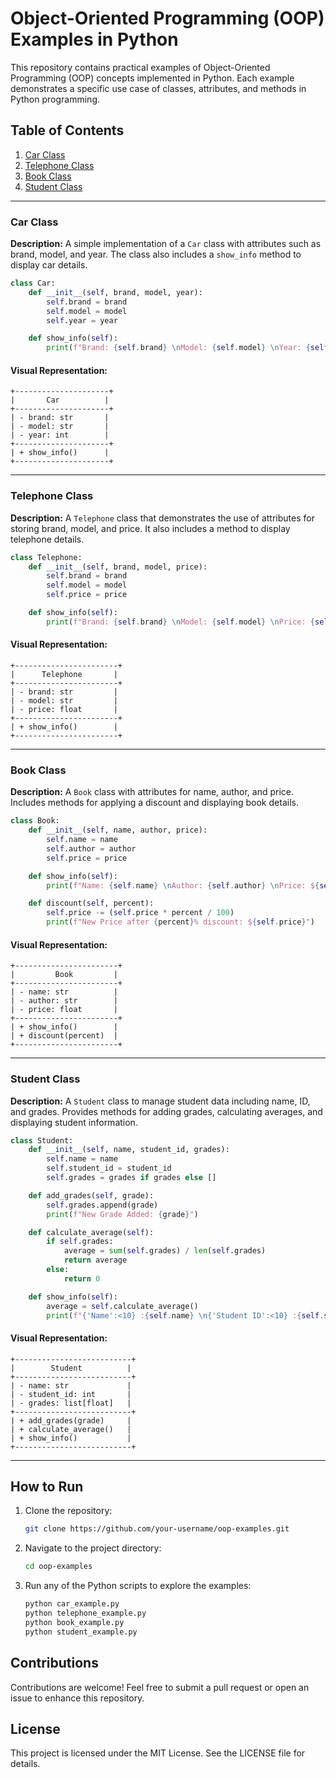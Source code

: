 # Object-Oriented Programming (OOP) Examples in Python

This repository contains practical examples of Object-Oriented Programming (OOP) concepts implemented in Python. Each example demonstrates a specific use case of classes, attributes, and methods in Python programming.

## Table of Contents

1. [Car Class](#car-class)
2. [Telephone Class](#telephone-class)
3. [Book Class](#book-class)
4. [Student Class](#student-class)

---

### Car Class

**Description:**
A simple implementation of a `Car` class with attributes such as brand, model, and year. The class also includes a `show_info` method to display car details.

```python
class Car:
    def __init__(self, brand, model, year):
        self.brand = brand
        self.model = model
        self.year = year

    def show_info(self):
        print(f"Brand: {self.brand} \nModel: {self.model} \nYear: {self.year}")
```

#### Visual Representation:
```
+---------------------+
|       Car          |
+---------------------+
| - brand: str       |
| - model: str       |
| - year: int        |
+---------------------+
| + show_info()      |
+---------------------+
```

---

### Telephone Class

**Description:**
A `Telephone` class that demonstrates the use of attributes for storing brand, model, and price. It also includes a method to display telephone details.

```python
class Telephone:
    def __init__(self, brand, model, price):
        self.brand = brand
        self.model = model
        self.price = price

    def show_info(self):
        print(f"Brand: {self.brand} \nModel: {self.model} \nPrice: {self.price}")
```

#### Visual Representation:
```
+-----------------------+
|      Telephone       |
+-----------------------+
| - brand: str         |
| - model: str         |
| - price: float       |
+-----------------------+
| + show_info()        |
+-----------------------+
```

---

### Book Class

**Description:**
A `Book` class with attributes for name, author, and price. Includes methods for applying a discount and displaying book details.

```python
class Book:
    def __init__(self, name, author, price):
        self.name = name
        self.author = author
        self.price = price

    def show_info(self):
        print(f"Name: {self.name} \nAuthor: {self.author} \nPrice: ${self.price}")

    def discount(self, percent):
        self.price -= (self.price * percent / 100)
        print(f"New Price after {percent}% discount: ${self.price}")
```

#### Visual Representation:
```
+-----------------------+
|         Book         |
+-----------------------+
| - name: str          |
| - author: str        |
| - price: float       |
+-----------------------+
| + show_info()        |
| + discount(percent)  |
+-----------------------+
```

---

### Student Class

**Description:**
A `Student` class to manage student data including name, ID, and grades. Provides methods for adding grades, calculating averages, and displaying student information.

```python
class Student:
    def __init__(self, name, student_id, grades):
        self.name = name
        self.student_id = student_id
        self.grades = grades if grades else []

    def add_grades(self, grade):
        self.grades.append(grade)
        print(f"New Grade Added: {grade}")

    def calculate_average(self):
        if self.grades:
            average = sum(self.grades) / len(self.grades)
            return average
        else:
            return 0

    def show_info(self):
        average = self.calculate_average()
        print(f"{'Name':<10} :{self.name} \n{'Student ID':<10} :{self.student_id} \n{'Grades':<10} :{self.grades} \n{'Average':<10} :{average:.2f}")
```

#### Visual Representation:
```
+--------------------------+
|        Student          |
+--------------------------+
| - name: str             |
| - student_id: int       |
| - grades: list[float]   |
+--------------------------+
| + add_grades(grade)     |
| + calculate_average()   |
| + show_info()           |
+--------------------------+
```

---

## How to Run

1. Clone the repository:
   ```bash
   git clone https://github.com/your-username/oop-examples.git
   ```
2. Navigate to the project directory:
   ```bash
   cd oop-examples
   ```
3. Run any of the Python scripts to explore the examples:
   ```bash
   python car_example.py
   python telephone_example.py
   python book_example.py
   python student_example.py
   ```

## Contributions
Contributions are welcome! Feel free to submit a pull request or open an issue to enhance this repository.

## License
This project is licensed under the MIT License. See the LICENSE file for details.